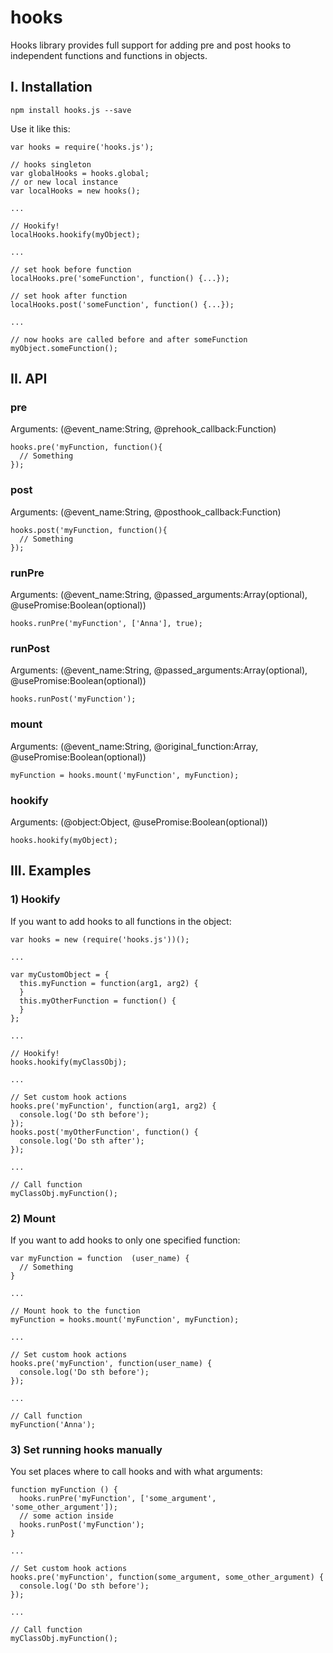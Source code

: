 # hooks

Hooks library provides full support for adding pre and post hooks to independent functions and functions in objects.

## I. Installation

`npm install hooks.js --save`

Use it like this:

```
var hooks = require('hooks.js');

// hooks singleton
var globalHooks = hooks.global;
// or new local instance
var localHooks = new hooks();

...

// Hookify!
localHooks.hookify(myObject);

...

// set hook before function
localHooks.pre('someFunction', function() {...});

// set hook after function
localHooks.post('someFunction', function() {...});

...

// now hooks are called before and after someFunction
myObject.someFunction();
```

## II. API

### pre
Arguments: (@event_name:String, @prehook_callback:Function)

```
hooks.pre('myFunction, function(){
  // Something
});
```

### post
Arguments: (@event_name:String, @posthook_callback:Function)

```
hooks.post('myFunction, function(){
  // Something
});
```

### runPre
Arguments: (@event_name:String, @passed_arguments:Array(optional), @usePromise:Boolean(optional))

```
hooks.runPre('myFunction', ['Anna'], true);
```

### runPost
Arguments: (@event_name:String, @passed_arguments:Array(optional), @usePromise:Boolean(optional))

```
hooks.runPost('myFunction');
```

### mount
Arguments: (@event_name:String, @original_function:Array, @usePromise:Boolean(optional))

```
myFunction = hooks.mount('myFunction', myFunction);
```

### hookify
Arguments: (@object:Object, @usePromise:Boolean(optional))

```
hooks.hookify(myObject);
```

## III. Examples

### 1) Hookify

If you want to add hooks to all functions in the object:

```
var hooks = new (require('hooks.js'))();

...

var myCustomObject = {
  this.myFunction = function(arg1, arg2) {
  }
  this.myOtherFunction = function() {
  }
};

...

// Hookify!
hooks.hookify(myClassObj);

...

// Set custom hook actions
hooks.pre('myFunction', function(arg1, arg2) {
  console.log('Do sth before');
});
hooks.post('myOtherFunction', function() {
  console.log('Do sth after');
});

...

// Call function
myClassObj.myFunction();
```

### 2) Mount

If you want to add hooks to only one specified function:

```
var myFunction = function  (user_name) {
  // Something
}

...

// Mount hook to the function
myFunction = hooks.mount('myFunction', myFunction);

...

// Set custom hook actions
hooks.pre('myFunction', function(user_name) {
  console.log('Do sth before');
});

...

// Call function
myFunction('Anna');
```

### 3) Set running hooks manually

You set places where to call hooks and with what arguments:

```
function myFunction () {
  hooks.runPre('myFunction', ['some_argument', 'some_other_argument']);
  // some action inside
  hooks.runPost('myFunction');
}

...

// Set custom hook actions
hooks.pre('myFunction', function(some_argument, some_other_argument) {
  console.log('Do sth before');
});

...

// Call function
myClassObj.myFunction();
```

